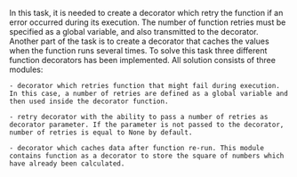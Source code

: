 In this task, it is needed to create a decorator which retry the function if an error occurred during its execution. The number of function retries must be specified as a global variable, and also transmitted to the decorator. Another part of the task is to create a decorator that caches the values when the function runs several times.
To solve this task three different function decorators has been implemented. All solution consists of three modules:

    - decorator which retries function that might fail during execution. In this case, a number of retries are defined as a global variable and then used inside the decorator function.

    - retry decorator with the ability to pass a number of retries as decorator parameter. If the parameter is not passed to the decorator, number of retries is equal to None by default.

    - decorator which caches data after function re-run. This module contains function as a decorator to store the square of numbers which have already been calculated.

